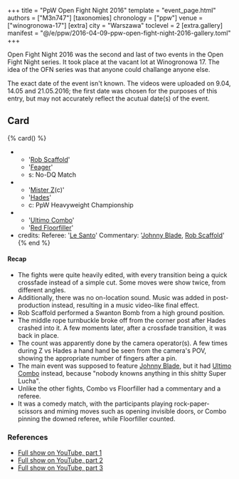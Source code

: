 +++
title = "PpW Open Fight Night 2016"
template = "event_page.html"
authors = ["M3n747"]
[taxonomies]
chronology = ["ppw"]
venue = ["winogronowa-17"]
[extra]
city = "Warszawa"
toclevel = 2
[extra.gallery]
manifest = "@/e/ppw/2016-04-09-ppw-open-fight-night-2016-gallery.toml"
+++

Open Fight Night 2016 was the second and last of two events in the Open Fight Night series. It took place at the vacant lot at Winogronowa 17. The idea of the OFN series was that anyone could challange anyone else.

The exact date of the event isn't known. The videos were uploaded on 9.04, 14.05 and 21.05.2016; the first date was chosen for the purposes of this entry, but may not accurately reflect the acutual date(s) of the event.

## Card

{% card() %}
- - '[Rob Scaffold](@/w/rob-scaffold.md)'
  - '[Feager](@/w/feager.md)'
  - s: No-DQ Match
- - '[Mister Z](@/w/mister-z.md)(c)'
  - '[Hades](@/w/olgierd.md)'
  - c: PpW Heavyweight Championship
- - '[Ultimo Combo](@/w/johnny-blade.md)'
  - '[Red Floorfiller](@/w/biesiad.md)'
- credits:
    Referee: '[Le Santo](@/w/rob-scaffold.md)'
    Commentary: '[Johnny Blade](@/w/johnny-blade.md), [Rob Scaffold](@/w/rob-scaffold.md)'
{% end %}

#### Recap

* The fights were quite heavily edited, with every transition being a quick crossfade instead of a simple cut. Some moves were show twice, from different angles.
* Additionally, there was no on-location sound. Music was added in post-production instead, resulting in a music video-like final effect.
* Rob Scaffold performed a Swanton Bomb from a high ground position.
* The middle rope turnbuckle broke off from the corner post after Hades crashed into it. A few moments later, after a crossfade transition, it was back in place.
* The count was apparently done by the camera operator(s). A few times during Z vs Hades a hand hand be seen from the camera's POV, showing the appropriate number of fingers after a pin.
* The main event was supposed to feature [Johnny Blade](@/w/johnny-blade.md), but it had [Ultimo Combo](@/w/johnny-blade.md) instead, because "nobody knowns anything in this shitty Super Lucha".
* Unlike the other fights, Combo vs Floorfiller had a commentary and a referee.
* It was a comedy match, with the participants playing rock-paper-scissors and miming moves such as opening invisible doors, or Combo pinning the downed referee, while Floorfiller counted.

### References

* [Full show on YouTube, part 1](https://www.youtube.com/watch?v=cAApLo-Lfu4)
* [Full show on YouTube, part 2](https://www.youtube.com/watch?v=Io-LrE8PgFI)
* [Full show on YouTube, part 3](https://www.youtube.com/watch?v=nVh2eDAKRsY)
